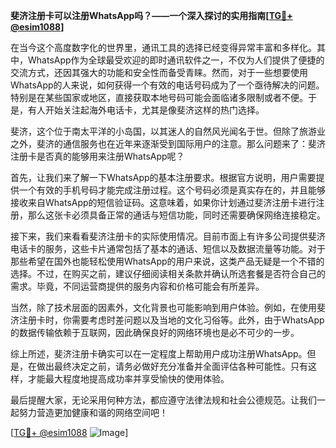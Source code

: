 **斐济注册卡可以注册WhatsApp吗？——一个深入探讨的实用指南[[TG💪+ @esim1088](https://t.me/s/esim1088)]**

在当今这个高度数字化的世界里，通讯工具的选择已经变得异常丰富和多样化。其中，WhatsApp作为全球最受欢迎的即时通讯软件之一，不仅为人们提供了便捷的交流方式，还因其强大的功能和安全性而备受青睐。然而，对于一些想要使用WhatsApp的人来说，如何获得一个有效的电话号码成为了一个亟待解决的问题。特别是在某些国家或地区，直接获取本地号码可能会面临诸多限制或者不便。于是，有人开始关注起海外电话卡，尤其是像斐济这样的热门选择。

斐济，这个位于南太平洋的小岛国，以其迷人的自然风光闻名于世。但除了旅游业之外，斐济的通信服务也在近年来逐渐受到国际用户的注意。那么问题来了：斐济注册卡是否真的能够用来注册WhatsApp呢？

首先，让我们来了解一下WhatsApp的基本注册要求。根据官方说明，用户需要提供一个有效的手机号码才能完成注册过程。这个号码必须是真实存在的，并且能够接收来自WhatsApp的短信验证码。这意味着，如果你计划通过斐济注册卡进行注册，那么这张卡必须具备正常的通话与短信功能，同时还需要确保网络连接稳定。

接下来，我们来看看斐济注册卡的实际使用情况。目前市面上有许多公司提供斐济电话卡的服务，这些卡片通常包括了基本的通话、短信以及数据流量等功能。对于那些希望在国外也能轻松使用WhatsApp的用户来说，这类产品无疑是一个不错的选择。不过，在购买之前，建议仔细阅读相关条款并确认所选套餐是否符合自己的需求。毕竟，不同运营商提供的服务内容和价格可能会有所差异。

当然，除了技术层面的因素外，文化背景也可能影响到用户体验。例如，在使用斐济注册卡时，你需要考虑时差问题以及当地的文化习俗等。此外，由于WhatsApp的数据传输依赖于互联网，因此确保良好的网络环境也是必不可少的一步。

综上所述，斐济注册卡确实可以在一定程度上帮助用户成功注册WhatsApp。但是，在做出最终决定之前，请务必做好充分准备并全面评估各种可能性。只有这样，才能最大程度地提高成功率并享受愉快的使用体验。

最后提醒大家，无论采用何种方法，都应遵守法律法规和社会公德规范。让我们一起努力营造更加健康和谐的网络空间吧！

[[TG💪+ @esim1088](https://t.me/s/esim1088) ![Image](https://i.postimg.cc/4NQfJmqS/Snipaste-2025-05-13-00-14-12.png)]